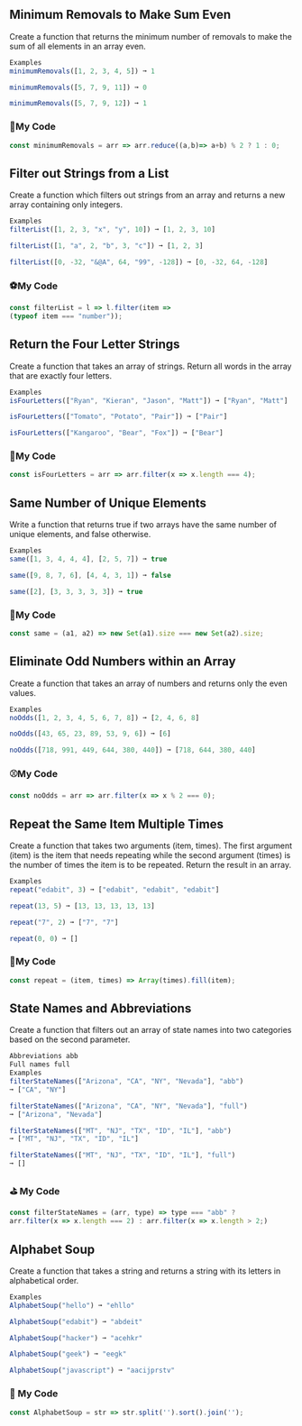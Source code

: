 ## Minimum Removals to Make Sum Even
Create a function that returns the minimum number of removals to make the sum of all elements in an array even.
```js
Examples
minimumRemovals([1, 2, 3, 4, 5]) ➞ 1

minimumRemovals([5, 7, 9, 11]) ➞ 0

minimumRemovals([5, 7, 9, 12]) ➞ 1
```
### :basketball:My Code 
```js
const minimumRemovals = arr => arr.reduce((a,b)=> a+b) % 2 ? 1 : 0;
```
## Filter out Strings from a List
Create a function which filters out strings from an array and returns a new array containing only integers.
```js
Examples
filterList([1, 2, 3, "x", "y", 10]) ➞ [1, 2, 3, 10]

filterList([1, "a", 2, "b", 3, "c"]) ➞ [1, 2, 3]

filterList([0, -32, "&@A", 64, "99", -128]) ➞ [0, -32, 64, -128]
```
### :soccer:My Code
```js
const filterList = l => l.filter(item =>
(typeof item === "number"));
```

## Return the Four Letter Strings
Create a function that takes an array of strings. Return all words in the array that are exactly four letters.
```js
Examples
isFourLetters(["Ryan", "Kieran", "Jason", "Matt"]) ➞ ["Ryan", "Matt"]

isFourLetters(["Tomato", "Potato", "Pair"]) ➞ ["Pair"]

isFourLetters(["Kangaroo", "Bear", "Fox"]) ➞ ["Bear"]
```
### :football:My Code
```js
const isFourLetters = arr => arr.filter(x => x.length === 4);
```

## Same Number of Unique Elements
Write a function that returns true if two arrays have the same number of unique elements, and false otherwise.
```js
Examples
same([1, 3, 4, 4, 4], [2, 5, 7]) ➞ true

same([9, 8, 7, 6], [4, 4, 3, 1]) ➞ false

same([2], [3, 3, 3, 3, 3]) ➞ true
```
### :tennis:My Code
```js
const same = (a1, a2) => new Set(a1).size === new Set(a2).size;
```

## Eliminate Odd Numbers within an Array
Create a function that takes an array of numbers and returns only the even values.
```js
Examples
noOdds([1, 2, 3, 4, 5, 6, 7, 8]) ➞ [2, 4, 6, 8]

noOdds([43, 65, 23, 89, 53, 9, 6]) ➞ [6]

noOdds([718, 991, 449, 644, 380, 440]) ➞ [718, 644, 380, 440]
```
### :baseball:My Code
```js
const noOdds = arr => arr.filter(x => x % 2 === 0);
```

## Repeat the Same Item Multiple Times
Create a function that takes two arguments (item, times). The first argument (item) is the item that needs repeating while the second argument (times) is the number of times the item is to be repeated. Return the result in an array.
```js
Examples
repeat("edabit", 3) ➞ ["edabit", "edabit", "edabit"]

repeat(13, 5) ➞ [13, 13, 13, 13, 13]

repeat("7", 2) ➞ ["7", "7"]

repeat(0, 0) ➞ []
```
### :8ball:My Code
```js
const repeat = (item, times) => Array(times).fill(item);
```
## State Names and Abbreviations
Create a function that filters out an array of state names into two categories based on the second parameter.
```js
Abbreviations abb
Full names full
Examples
filterStateNames(["Arizona", "CA", "NY", "Nevada"], "abb")
➞ ["CA", "NY"]

filterStateNames(["Arizona", "CA", "NY", "Nevada"], "full")
➞ ["Arizona", "Nevada"]

filterStateNames(["MT", "NJ", "TX", "ID", "IL"], "abb")
➞ ["MT", "NJ", "TX", "ID", "IL"]

filterStateNames(["MT", "NJ", "TX", "ID", "IL"], "full")
➞ []
```
### :golf: My Code
```js
const filterStateNames = (arr, type) => type === "abb" ?
arr.filter(x => x.length === 2) : arr.filter(x => x.length > 2;)
```
## Alphabet Soup
Create a function that takes a string and returns a string with its letters in alphabetical order.
```js
Examples
AlphabetSoup("hello") ➞ "ehllo"

AlphabetSoup("edabit") ➞ "abdeit"

AlphabetSoup("hacker") ➞ "acehkr"

AlphabetSoup("geek") ➞ "eegk"

AlphabetSoup("javascript") ➞ "aacijprstv"
```
### :bowling: My Code
```js
const AlphabetSoup = str => str.split('').sort().join('');
```

